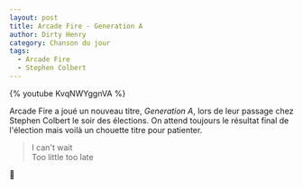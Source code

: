 ```yaml
---
layout: post
title: Arcade Fire - Generation A
author: Dirty Henry
category: Chanson du jour
tags:
  - Arcade Fire
  - Stephen Colbert
---
```


{% youtube KvqNWYggnVA %}

Arcade Fire a joué un nouveau titre, _Generation A_, lors de leur passage chez
Stephen Colbert le soir des élections. On attend toujours le résultat final de
l'élection mais voilà un chouette titre pour patienter.

> I can't wait  
> Too little too late

🤞
